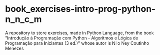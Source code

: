 # book_exercises-intro-prog-python-n_n_c_m
A repository to store exercises, made in Python Language, from the book "Introdução à Programação com Python - Algoritmos e Lógica de Programação para Iniciantes (3 ed.)" whose autor is Nilo Ney Coutinho Menezes
